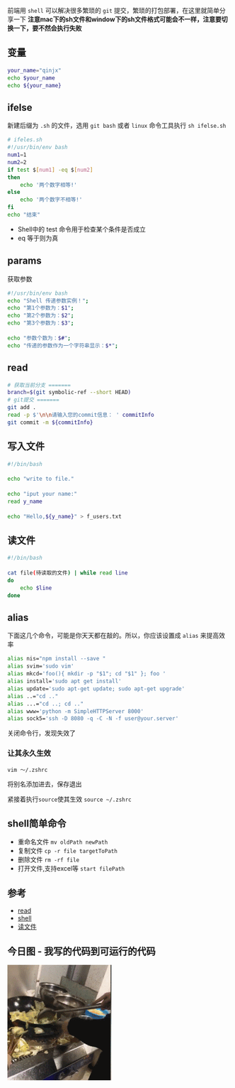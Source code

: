前端用 `shell` 可以解决很多繁琐的 `git` 提交，繁琐的打包部署，在这里就简单分享一下
**注意mac下的sh文件和window下的sh文件格式可能会不一样，注意要切换一下，要不然会执行失败**
## 变量

```sh
your_name="qinjx"
echo $your_name
echo ${your_name}
```

## ifelse
新建后缀为 `.sh` 的文件，选用 `git bash` 或者 `linux` 命令工具执行 `sh ifelse.sh`

```sh
# ifeles.sh
#!/usr/bin/env bash
num1=1
num2=2
if test $[num1] -eq $[num2]
then
    echo '两个数字相等!'
else
    echo '两个数字不相等!'
fi
echo "结束"
```

- Shell中的 test 命令用于检查某个条件是否成立
- eq 	等于则为真

## params
获取参数

```sh
#!/usr/bin/env bash
echo "Shell 传递参数实例！";
echo "第1个参数为：$1";
echo "第2个参数为：$2";
echo "第3个参数为：$3";

echo "参数个数为：$#";
echo "传递的参数作为一个字符串显示：$*";
```

## read

```sh
# 获取当前分支 =======
branch=$(git symbolic-ref --short HEAD)
# git提交 =======
git add .
read -p $'\n\n请输入您的commit信息： ' commitInfo
git commit -m ${commitInfo}
```

## 写入文件
```sh
#!/bin/bash

echo "write to file."

echo "iput your name:"
read y_name

echo "Hello,${y_name}" > f_users.txt

```
## 读文件

```sh
#!/bin/bash

cat file(待读取的文件) | while read line
do
    echo $line
done

```


## alias
下面这几个命令，可能是你天天都在敲的。所以，你应该设置成 `alias` 来提高效率

```sh
alias nis="npm install --save "
alias svim='sudo vim'
alias mkcd='foo(){ mkdir -p "$1"; cd "$1" }; foo '
alias install='sudo apt get install'
alias update='sudo apt-get update; sudo apt-get upgrade'
alias ..="cd .."
alias ...="cd ..; cd .."
alias www='python -m SimpleHTTPServer 8000'
alias sock5='ssh -D 8080 -q -C -N -f user@your.server'
```

关闭命令行，发现失效了
### 让其永久生效

`vim ～/.zshrc`

将别名添加进去，保存退出

紧接着执行`source`使其生效
`source ~/.zshrc`
## shell简单命令

- 重命名文件 `mv oldPath newPath`
- 复制文件 `cp -r file targetToPath`
- 删除文件 `rm -rf file`
- 打开文件,支持excel等 `start filePath`

## 参考

- [read](https://www.runoob.com/linux/linux-comm-read.html)
- [shell](https://coolshell.cn/articles/19219.html)
- [读文件](https://www.cnblogs.com/iloveyoucc/archive/2012/07/10/2585529.html)

## 今日图 - 我写的代码到可运行的代码
![16b873fd487172ba.gif](../../images/16b873fd487172ba.gif)
